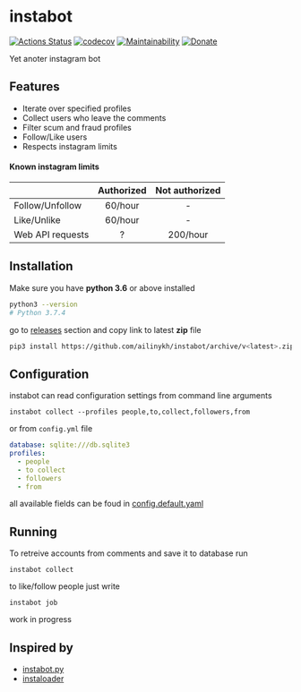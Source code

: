 # instabot

[![Actions Status](https://github.com/ailinykh/instabot/workflows/build/badge.svg)](https://github.com/ailinykh/instabot/actions)
[![codecov](https://codecov.io/gh/ailinykh/instabot/branch/master/graph/badge.svg)](https://codecov.io/gh/ailinykh/instabot)
[![Maintainability](https://api.codeclimate.com/v1/badges/dc42ab1ed9378d03bc4f/maintainability)](https://codeclimate.com/github/ailinykh/instabot/maintainability)
[![Donate](https://img.shields.io/badge/Paypal-DONATE-blue.svg?logo=paypal)](https://www.paypal.me/anthonyilinykh/10)

Yet anoter instagram bot

## Features

- Iterate over specified profiles
- Collect users who leave the comments
- Filter scum and fraud profiles
- Follow/Like users
- Respects instagram limits

#### Known instagram limits

|   | Authorized | Not authorized |
| --- | :---: | :---: |
| Follow/Unfollow  | 60/hour  | - |
| Like/Unlike  | 60/hour  | - |
| Web API requests | ? | 200/hour |

## Installation
Make sure you have __python 3.6__ or above installed

```bash
python3 --version
# Python 3.7.4
```

go to [releases](https://github.com/ailinykh/instabot/releases) section and copy link to latest __zip__ file

```bash
pip3 install https://github.com/ailinykh/instabot/archive/v<latest>.zip
```

## Configuration
instabot can read configuration settings from command line arguments

```
instabot collect --profiles people,to,collect,followers,from
```

or from `config.yml` file

```yaml
database: sqlite:///db.sqlite3
profiles:
  - people
  - to collect
  - followers
  - from
```

all available fields can be foud in [config.default.yaml](https://github.com/ailinykh/instabot/blob/master/config.default.yml)

## Running

To retreive accounts from comments and save it to database run

```
instabot collect
```

to like/follow people just write

```
instabot job
```

work in progress

## Inspired by

- [instabot.py](https://github.com/instabot-py/instabot.py)
- [instaloader](https://github.com/instaloader/instaloader)

